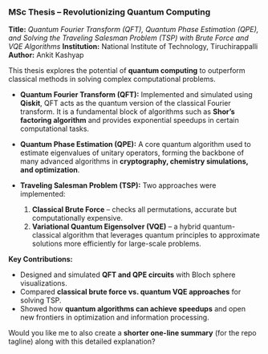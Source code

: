 ### MSc Thesis – Revolutionizing Quantum Computing

**Title:** *Quantum Fourier Transform (QFT), Quantum Phase Estimation (QPE), and Solving the Traveling Salesman Problem (TSP) with Brute Force and VQE Algorithms*
**Institution:** National Institute of Technology, Tiruchirappalli
**Author:** Ankit Kashyap

This thesis explores the potential of **quantum computing** to outperform classical methods in solving complex computational problems.

* **Quantum Fourier Transform (QFT):**
  Implemented and simulated using **Qiskit**, QFT acts as the quantum version of the classical Fourier transform. It is a fundamental block of algorithms such as **Shor’s factoring algorithm** and provides exponential speedups in certain computational tasks.

* **Quantum Phase Estimation (QPE):**
  A core quantum algorithm used to estimate eigenvalues of unitary operators, forming the backbone of many advanced algorithms in **cryptography, chemistry simulations, and optimization**.

* **Traveling Salesman Problem (TSP):**
  Two approaches were implemented:

  1. **Classical Brute Force** – checks all permutations, accurate but computationally expensive.
  2. **Variational Quantum Eigensolver (VQE)** – a hybrid quantum-classical algorithm that leverages quantum principles to approximate solutions more efficiently for large-scale problems.

**Key Contributions:**

* Designed and simulated **QFT and QPE circuits** with Bloch sphere visualizations.
* Compared **classical brute force vs. quantum VQE approaches** for solving TSP.
* Showed how **quantum algorithms can achieve speedups** and open new frontiers in optimization and information processing.



Would you like me to also create a **shorter one-line summary** (for the repo tagline) along with this detailed explanation?
